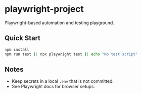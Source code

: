 # playwright-project

Playwright-based automation and testing playground.

## Quick Start

```bash
npm install
npm run test || npx playwright test || echo "No test script"
```

## Notes

- Keep secrets in a local `.env` that is not committed.
- See Playwright docs for browser setups.

